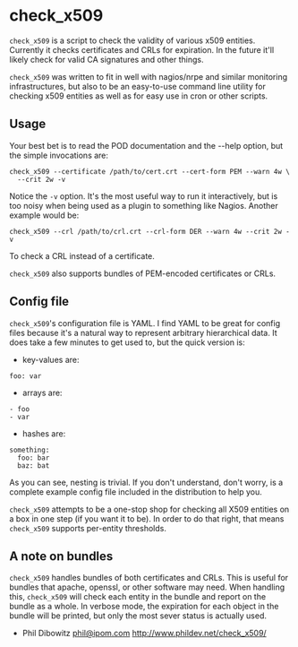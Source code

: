 # check_x509

`check_x509` is a script to check the validity of various x509 entities.
Currently it checks certificates and CRLs for expiration. In the future it'll
likely check for valid CA signatures and other things.

`check_x509` was written to fit in well with nagios/nrpe and similar monitoring
infrastructures, but also to be an easy-to-use command line utility for
checking x509 entities as well as for easy use in cron or other scripts.

## Usage
Your best bet is to read the POD documentation and the --help option, but the
simple invocations are:

```
check_x509 --certificate /path/to/cert.crt --cert-form PEM --warn 4w \
  --crit 2w -v
```

Notice the `-v` option. It's the most useful way to run it interactively, but is
too noisy when being used as a plugin to something like Nagios. Another
example would be:

```
check_x509 --crl /path/to/crl.crt --crl-form DER --warn 4w --crit 2w -v
```

To check a CRL instead of a certificate.

`check_x509` also supports bundles of PEM-encoded certificates or CRLs.

## Config file
`check_x509`'s configuration file is YAML. I find YAML to be great for config
files because it's a natural way to represent arbitrary hierarchical data. It
does take a few minutes to get used to, but the quick version is:

* key-values are:
```
foo: var
```

* arrays are:
```
- foo
- var
```

* hashes are:
```
something:
  foo: bar
  baz: bat
```

As you can see, nesting is trivial. If you don't understand, don't worry,
is a complete example config file included in the distribution to help you.

`check_x509` attempts to be a one-stop shop for checking all X509 entities on a
box in one step (if you want it to be). In order to do that right, that means
`check_x509` supports per-entity thresholds.

## A note on bundles
`check_x509` handles bundles of both certificates and CRLs. This is useful for
bundles that apache, openssl, or other software may need. When handling this,
`check_x509` will check each entity in the bundle and report on the bundle as a
whole. In verbose mode, the expiration for each object in the bundle will be
printed, but only the most sever status is actually used.

- Phil Dibowitz <phil@ipom.com>
http://www.phildev.net/check_x509/
